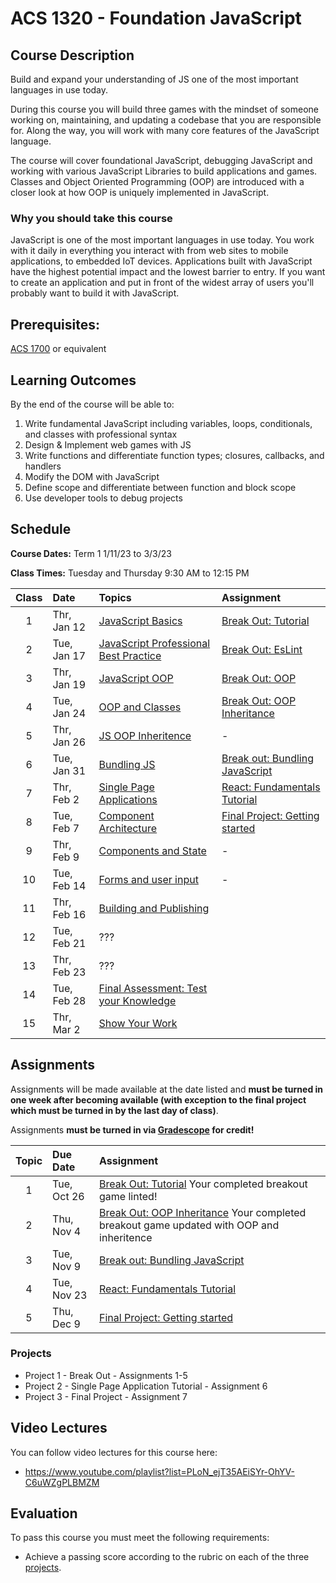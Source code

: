 # ACS 1320 - Foundation JavaScript

## Course Description

Build and expand your understanding of JS one of the most important languages in use today. 

During this course you will build three games with the mindset of someone working on, maintaining, and updating a codebase that you are responsible for. Along the way, you will work with many core features of the JavaScript language.

The course will cover foundational JavaScript, debugging JavaScript and working with various JavaScript Libraries to build applications and games. Classes and Object Oriented Programming (OOP) are introduced with a closer look at how OOP is uniquely implemented in JavaScript.  

### Why you should take this course

JavaScript is one of the most important languages in use today. You work with it daily in everything you interact with from web sites to mobile applications, to embedded IoT devices. Applications built with JavaScript have the highest potential impact and the lowest barrier to entry. If you want to create an application and put in front of the widest array of users you'll probably want to build it with JavaScript.

## Prerequisites:  

[ACS 1700](https://github.com/Tech-at-DU/ACS-1700-Web-Foundations) or equivalent

## Learning Outcomes

By the end of the course will be able to:

1. Write fundamental JavaScript including variables, loops, conditionals, and classes with professional syntax
1. Design & Implement web games with JS
1. Write functions and differentiate function types; closures, callbacks, and handlers
1. Modify the DOM with JavaScript
1. Define scope and differentiate between function and block scope
1. Use developer tools to debug projects

## Schedule

**Course Dates:** Term 1 1/11/23 to 3/3/23

**Class Times:** Tuesday and Thursday 9:30 AM to 12:15 PM

| Class | Date | Topics | Assignment |
|:-----:|:-----|:-------|:-----------|
|  1 | Thr, Jan 12 | [JavaScript Basics] | [Break Out: Tutorial] | 
|  2 | Tue, Jan 17 | [JavaScript Professional Best Practice] | [Break Out: EsLint] |
|  3 | Thr, Jan 19 | [JavaScript OOP] | [Break Out: OOP] |
|  4 | Tue, Jan 24 | [OOP and Classes] | [Break Out: OOP Inheritance] |
|  5 | Thr, Jan 26 | [JS OOP Inheritence] | - |
|  6 | Tue, Jan 31 | [Bundling JS] | [Break out: Bundling JavaScript] |
|  7 | Thr, Feb  2 | [Single Page Applications] | [React: Fundamentals Tutorial] |
|  8 | Tue, Feb  7 | [Component Architecture] | [Final Project: Getting started] |
|  9 | Thr, Feb  9 | [Components and State] | - |
| 10 | Tue, Feb 14 | [Forms and user input] | - | 
| 11 | Thr, Feb 16 | [Building and Publishing] |  |
| 12 | Tue, Feb 21 | ??? |  |
| 13 | Thr, Feb 23 | ??? |  |
| 14 | Tue, Feb 28 | [Final Assessment: Test your Knowledge] |  |
| 15 | Thr, Mar  2 | [Show Your Work] |  |

<!-- Lesson 1 -->
[JavaScript Basics]: Lessons/Lesson-01.md
[Break Out: Tutorial]: Assignments/Assignment-1-Break-Out.md
<!-- Lesson 2 -->
[JavaScript Professional Best Practice]: Lessons/Lesson-02.md
[Break Out: EsLint]: Assignments/Assignment-2-EsLint.md
<!-- Lesson 3 -->
[JavaScript OOP]: Lessons/Lesson-04.md
[Break Out: OOP]: Assignments/Assignment-3-OOP.md
<!-- Lesson 4 -->
[OOP and Classes]: Lessons/Lesson-04.md
[Break Out: OOP Inheritance]: Assignments/Assignment-4-Inheritance.md
<!-- Lesson 5 -->
[JS OOP Inheritence]: Lessons/Lesson-05.md
<!-- Lesson 6 -->
[Bundling JS]: Lessons/Lesson-06.md
[Break out: Bundling JavaScript]: Assignments/Assignment-5-bundling.md
<!-- Lesson 7 -->
[Single Page Applications]: Lessons/Lesson-07.md
[React: Fundamentals Tutorial]: Assignments/Assignment-6-react-fundamentals.md
<!-- Lesson 8 -->
[Component Architecture]: Lessons/Lesson-08.md
[Final Project: Getting started]: Assignments/Assignment-7-final-project.md
<!-- Lesson 9 -->
[Components and State]: Lessons/Lesson-09.md
<!-- Lesson 10 -->
[Forms and user input]: Lessons/Lesson-10.md
<!-- Lesson 11 -->
[Building and Publishing]: Lessons/Lesson-11.md
<!-- Lesson 12 -->
[Show Your Work]: Lessons/Lesson-12.md
<!-- Lesson 13 -->
[Final Assessment: Test your Knowledge]: Lessons/Lesson-13.md

## Assignments

Assignments will be made available at the date listed and **must be turned in one week after becoming available (with exception to the final project which must be turned in by the last day of class)**.

Assignments **must be turned in via [Gradescope](https://gradescope.com) for credit!**

| Topic | Due Date | Assignment |
|:-----:|:---------|:-----------|
| 1 | Tue, Oct 26| [Break Out: Tutorial](Assignments/Assignment-1-Break-Out.md) Your completed breakout game linted! | 
| 2 | Thu, Nov  4 | [Break Out: OOP Inheritance](Assignments/Assignment-4-Inheritance.md) Your completed breakout game updated with OOP and inheritence |
| 3 | Tue, Nov  9 | [Break out: Bundling JavaScript](Assignments/Assignment-5-bundling.md) |
| 4 | Tue, Nov 23 | [React: Fundamentals Tutorial](Assignments/Assignment-6-react-fundamentals.md) |
| 5 | Thu, Dec  9 | [Final Project: Getting started](Assignments/Assignment-7-fina-project.md) |

### Projects

- Project 1 - Break Out - Assignments 1-5
- Project 2 - Single Page Application Tutorial - Assignment 6
- Project 3 - Final Project - Assignment 7

## Video Lectures 

You can follow video lectures for this course here: 

- https://www.youtube.com/playlist?list=PLoN_ejT35AEiSYr-OhYV-C6uWZgPLBMZM

## Evaluation

To pass this course you must meet the following requirements:

- Achieve a passing score according to the rubric on each of the three [projects](#projects).

<!-- 
##  Information Resources

Any additional resources you may need (online books, etc.) can be found here. You can also find additional resources through the library linked below:

- [make.sc/library](http://make.sc/library) 
-->

<!-- 
## Make School Course Policies

- [Program Learning Outcomes](https://make.sc/program-learning-outcomes) - What you will achieve after finishing Make School, all courses are designed around these outcomes.
- [Grading System](https://make.sc/grading-system) - How grading is done at Make School
- [Code of Conduct, Equity, and Inclusion](https://make.sc/code-of-conduct) - Learn about Diversity and Inclusion at Make School
- [Academic Honesty](https://make.sc/academic-honesty-policy) - Our policies around plagerism, cheating, and other forms of academic misconduct
- [Attendance Policy](https://make.sc/attendance-policy) - What we expect from you in terms of attendance for all classes at Make School
- [Course Credit Policy](https://make.sc/course-credit-policy) - Our policy for how you obtain credit for your courses
- [Disability Services (Academic Accommodations)](https://make.sc/disability-services) - Services and accommodations we provide for students
- [Online Learning Tutorial](https://make.sc/online-learning-tutorial) - How to succeed in online learning at Make School
- [Student Handbook](https://make.sc/student-handbook) - Guidelines, policies, and resources for all Make School students
 -->

